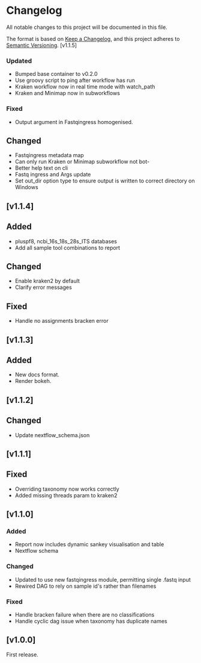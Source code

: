 # Changelog
All notable changes to this project will be documented in this file.

The format is based on [Keep a Changelog](https://keepachangelog.com/en/1.0.0/),
and this project adheres to [Semantic Versioning](https://semver.org/spec/v2.0.0.html).
[v1.1.5]
### Updated
- Bumped base container to v0.2.0
- Use groovy script to ping after workflow has run
- Kraken workflow now in real time mode with watch_path
- Kraken and Minimap now in subworkflows
### Fixed
- Output argument in Fastqingress homogenised.

## Changed
- Fastqingress metadata map
- Can only run Kraken or Minimap subworkflow not bot-
- Better help text on cli
- Fastq ingress and Args update
- Set out_dir option type to ensure output is written to correct directory on Windows

## [v1.1.4]

## Added
- pluspf8, ncbi_16s_18s_28s_ITS databases
- Add all sample tool combinations to report
## Changed
- Enable kraken2 by default
- Clarify error messages
## Fixed
- Handle no assignments bracken error

## [v1.1.3]

## Added
- New docs format.
- Render bokeh.

## [v1.1.2]

## Changed
- Update nextflow_schema.json

## [v1.1.1]

## Fixed
- Overriding taxonomy now works correctly
- Added missing threads param to kraken2


## [v1.1.0]

### Added
- Report now includes dynamic sankey visualisation and table
- Nextflow schema

### Changed
- Updated to use new fastqingress module, permitting single .fastq input
- Rewired DAG to rely on sample id's rather than filenames

### Fixed
- Handle bracken failure when there are no classifications
- Handle cyclic dag issue when taxonomy has duplicate names


## [v1.0.0]

First release.
